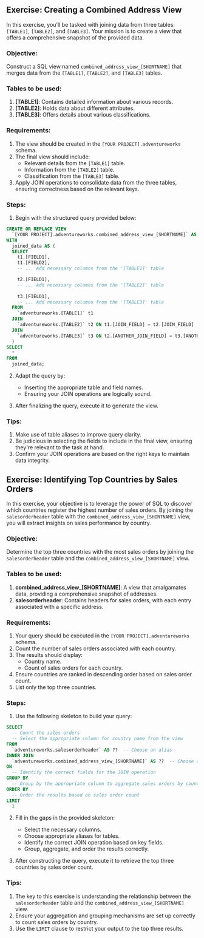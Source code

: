 ## Exercise: Creating a Combined Address View

In this exercise, you'll be tasked with joining data from three tables: `[TABLE1]`, `[TABLE2]`, and `[TABLE3]`. Your mission is to create a view that offers a comprehensive snapshot of the provided data.

### Objective:

Construct a SQL view named `combined_address_view_[SHORTNAME]` that merges data from the `[TABLE1]`, `[TABLE2]`, and `[TABLE3]` tables.

### Tables to be used:

1. **[TABLE1]**: Contains detailed information about various records.
2. **[TABLE2]**: Holds data about different attributes.
3. **[TABLE3]**: Offers details about various classifications.

### Requirements:

1. The view should be created in the `[YOUR PROJECT].adventureworks` schema.
2. The final view should include:
    - Relevant details from the `[TABLE1]` table.
    - Information from the `[TABLE2]` table.
    - Classification from the `[TABLE3]` table.
3. Apply JOIN operations to consolidate data from the three tables, ensuring correctness based on the relevant keys.

### Steps:

1. Begin with the structured query provided below:

```sql
CREATE OR REPLACE VIEW
  `[YOUR PROJECT].adventureworks.combined_address_view_[SHORTNAME]` AS
WITH
  joined_data AS (
  SELECT
    t1.[FIELD1],
    t1.[FIELD2],
    -- ... Add necessary columns from the '[TABLE1]' table

    t2.[FIELD1],
    -- ... Add necessary columns from the '[TABLE2]' table
    
    t3.[FIELD1],
    -- ... Add necessary columns from the '[TABLE3]' table
  FROM
    `adventureworks.[TABLE1]` t1
  JOIN
    `adventureworks.[TABLE2]` t2 ON t1.[JOIN_FIELD] = t2.[JOIN_FIELD]
  JOIN
    `adventureworks.[TABLE3]` t3 ON t2.[ANOTHER_JOIN_FIELD] = t3.[ANOTHER_JOIN_FIELD]
  )
SELECT
  *
FROM
  joined_data;
```

2. Adapt the query by:
    - Inserting the appropriate table and field names.
    - Ensuring your JOIN operations are logically sound.

3. After finalizing the query, execute it to generate the view.

### Tips:

1. Make use of table aliases to improve query clarity.
2. Be judicious in selecting the fields to include in the final view, ensuring they're relevant to the task at hand.
3. Confirm your JOIN operations are based on the right keys to maintain data integrity.

## Exercise: Identifying Top Countries by Sales Orders

In this exercise, your objective is to leverage the power of SQL to discover which countries register the highest number of sales orders. By joining the `salesorderheader` table with the `combined_address_view_[SHORTNAME]` view, you will extract insights on sales performance by country.

### Objective:

Determine the top three countries with the most sales orders by joining the `salesorderheader` table and the `combined_address_view_[SHORTNAME]` view.

### Tables to be used:

1. **combined_address_view_[SHORTNAME]**: A view that amalgamates data, providing a comprehensive snapshot of addresses.
2. **salesorderheader**: Contains headers for sales orders, with each entry associated with a specific address.

### Requirements:

1. Your query should be executed in the `[YOUR PROJECT].adventureworks` schema.
2. Count the number of sales orders associated with each country.
3. The results should display:
    - Country name.
    - Count of sales orders for each country.
4. Ensure countries are ranked in descending order based on sales order count.
5. List only the top three countries.

### Steps:

1. Use the following skeleton to build your query:

```sql
SELECT
  -- Count the sales orders
  -- Select the appropriate column for country name from the view
FROM
  `adventureworks.salesorderheader` AS ??  -- Choose an alias
INNER JOIN
  `adventureworks.combined_address_view_[SHORTNAME]` AS ??  -- Choose an alias
ON
  -- Identify the correct fields for the JOIN operation
GROUP BY
  -- Group by the appropriate column to aggregate sales orders by country
ORDER BY
  -- Order the results based on sales order count
LIMIT
  3
```

2. Fill in the gaps in the provided skeleton:
    - Select the necessary columns.
    - Choose appropriate aliases for tables.
    - Identify the correct JOIN operation based on key fields.
    - Group, aggregate, and order the results correctly.

3. After constructing the query, execute it to retrieve the top three countries by sales order count.

### Tips:

1. The key to this exercise is understanding the relationship between the `salesorderheader` table and the `combined_address_view_[SHORTNAME]` view.
2. Ensure your aggregation and grouping mechanisms are set up correctly to count sales orders by country.
3. Use the `LIMIT` clause to restrict your output to the top three results.

